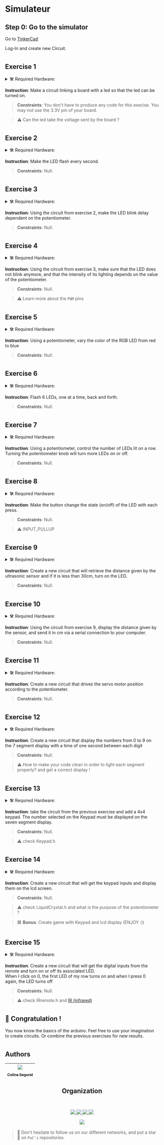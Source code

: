 # Simulateur

## Step 0: Go to the simulator

Go to [TinkerCad](https://www.tinkercad.com/)  
  
Log-In and create new Circuit.  

#

## Exercise 1

<details>
    <summary> 🛠️ Required Hardware:</summary>

![](../.simulateur-tinkercad/Arduino.png) ![](../.simulateur-tinkercad/Breadboard.png)  
![](../.simulateur-tinkercad/LED.png) ![](../.simulateur-tinkercad/resistor.png)
</details>  
  
**Instruction**: Make a circuit linking a board with a led so that the led can be turned on.  
  
>**Constraints**: You don't have to produce any code for this execise. You may not use the 3.3V pin of your board.  
  
>:warning: Can the led take the voltage sent by the board ? 

#

## Exercise 2

<details>
    <summary> 🛠️ Required Hardware:</summary>

![](../.simulateur-tinkercad/Arduino.png) ![](../.simulateur-tinkercad/Breadboard.png)  
![](../.simulateur-tinkercad/LED.png) ![](../.simulateur-tinkercad/resistor.png) 

</details>  
  
**Instruction**: Make the LED flash every second.
  
>**Constraints**: Null.

#

## Exercise 3

<details>
    <summary> 🛠️ Required Hardware:</summary>

![](../.simulateur-tinkercad/Arduino.png) ![](../.simulateur-tinkercad/Breadboard.png)  
![](../.simulateur-tinkercad/LED.png) ![](../.simulateur-tinkercad/resistor.png)  
![](../.simulateur-tinkercad/potentiometer.png)


</details>  
  
**Instruction**: Using the circuit from exercise 2, make the LED blink delay dependent on the potentiometer.
  
>**Constraints**: Null.

#

## Exercise 4

<details>
    <summary> 🛠️ Required Hardware:</summary>

![](../.simulateur-tinkercad/Arduino.png) ![](../.simulateur-tinkercad/Breadboard.png)  
![](../.simulateur-tinkercad/LED.png) ![](../.simulateur-tinkercad/resistor.png)  
![](../.simulateur-tinkercad/potentiometer.png)


</details>  
  
**Instruction**: Using the circuit from exercise 3, make sure that the LED does not blink anymore, and that the intensity of its lighting depends on the value of the potentiometer.
  
>**Constraints**: Null.

>:warning: Learn more about the `PWM` pins

#

## Exercise 5

<details>
    <summary> 🛠️ Required Hardware:</summary>

![](../.simulateur-tinkercad/Arduino.png) ![](../.simulateur-tinkercad/Breadboard.png)  
![](../.simulateur-tinkercad/LED_RGB.png) ![](../.simulateur-tinkercad/resistor.png)**x3**  
![](../.simulateur-tinkercad/potentiometer.png) 

</details>  
  
**Instruction**: Using a potentiometer, vary the color of the RGB LED from red to blue
  
>**Constraints**: Null.

#

## Exercise 6

<details>
    <summary> 🛠️ Required Hardware:</summary>

![](../.simulateur-tinkercad/Arduino.png) ![](../.simulateur-tinkercad/Breadboard.png)  
![](../.simulateur-tinkercad/LED.png)**x6**![](../.simulateur-tinkercad/resistor.png)**x6**

</details>  
  
**Instruction**: Flash 6 LEDs, one at a time, back and forth.
  
>**Constraints**: Null.

#

## Exercise 7

<details>
    <summary> 🛠️ Required Hardware:</summary>

![](../.simulateur-tinkercad/Arduino.png) ![](../.simulateur-tinkercad/Breadboard.png)  
![](../.simulateur-tinkercad/LED.png)**x6** ![](../.simulateur-tinkercad/resistor.png)**x6**  
![](../.simulateur-tinkercad/potentiometer.png)

</details>  
  
**Instruction**: Using a potentiometer, control the number of LEDs lit on a row. Turning the potentiometer knob will turn more LEDs on or off.
  
>**Constraints**: Null.

#

## Exercise 8

<details>
    <summary> 🛠️ Required Hardware:</summary>

![](../.simulateur-tinkercad/Arduino.png) ![](../.simulateur-tinkercad/Breadboard.png)  
![](../.simulateur-tinkercad/LED.png) ![](../.simulateur-tinkercad/resistor.png)  
![](../.simulateur-tinkercad/pushbutton.png)

</details>  
  
**Instruction**: Make the button change the state (on/off) of the LED with each press.
  
>**Constraints**: Null.

>:warning: INPUT_PULLUP

#

## Exercise 9

<details>
    <summary> 🛠️ Required Hardware:</summary>

![](../.simulateur-tinkercad/Arduino.png) ![](../.simulateur-tinkercad/Breadboard.png)  
![](../.simulateur-tinkercad/LED.png) ![](../.simulateur-tinkercad/resistor.png)  
![](../.simulateur-tinkercad/Distancesensor.png)

</details>  
  
**Instruction**: Create a new circuit that will retrieve the distance given by the ultrasonic sensor and if it is less than 30cm, turn on the LED.
  
>**Constraints**: Null.

#

## Exercise 10

<details>
    <summary> 🛠️ Required Hardware:</summary>

![](../.simulateur-tinkercad/Arduino.png) ![](../.simulateur-tinkercad/Breadboard.png)  
![](../.simulateur-tinkercad/LED.png) ![](../.simulateur-tinkercad/resistor.png)  
![](../.simulateur-tinkercad/Distancesensor.png)

</details>  
  
**Instruction**: Using the circuit from exercise 9, display the distance given by the sensor, and send it in cm via a serial connection to your computer.
  
>**Constraints**: Null.

#

## Exercise 11

<details>
    <summary> 🛠️ Required Hardware:</summary>

![](../.simulateur-tinkercad/Arduino.png) ![](../.simulateur-tinkercad/Breadboard.png)  
![](../.simulateur-tinkercad/potentiometer.png) ![](../.simulateur-tinkercad/microServo.png)

</details>   

**Instruction**: Create a new circuit that drives the servo motor position according to the potentiometer. 
  
>**Constraints**: Null.

#

## Exercise 12

<details>
    <summary> 🛠️ Required Hardware:</summary>

![](../.simulateur-tinkercad/Arduino.png) ![](../.simulateur-tinkercad/Breadboard.png)  
![](../.simulateur-tinkercad/sevenSegment.png) ![](../.simulateur-tinkercad/resistor.png)**x2**

</details>   

**Instruction**: Create a new circuit that display the numbers from 0 to 9 on the 7 segment display with a time of one second between each digit
  
>**Constraints**: Null.  

>:warning: How to make your code clean in order to light each segment properly? and get a correct display !

#

## Exercise 13

<details>
    <summary> 🛠️ Required Hardware:</summary>

![](../.simulateur-tinkercad/Arduino.png) ![](../.simulateur-tinkercad/Breadboard.png)  
![](../.simulateur-tinkercad/sevenSegment.png)  ![](../.simulateur-tinkercad/resistor.png)**x2**  
![](../.simulateur-tinkercad/Keypad4x4.png)

</details>   

**Instruction**: take the circuit from the previous exercise and add a 4x4 keypad. The number selected on the Keypad must be displayed on the seven segment display.
  
>**Constraints**: Null.  

>:warning: check Keypad.h

#

## Exercise 14

<details>
    <summary> 🛠️ Required Hardware:</summary>

![](../.simulateur-tinkercad/Arduino.png) ![](../.simulateur-tinkercad/Breadboard.png)  
![](../.simulateur-tinkercad/resistor.png) ![](../.simulateur-tinkercad/potentiometer.png)  
![](../.simulateur-tinkercad/Keypad4x4.png) ![](../.simulateur-tinkercad/LCD16x2.png)

</details>   

**Instruction**: Create a new circuit that will get the keypad inputs and display them on the lcd screen.
  
>**Constraints**: Null.  

>:warning: check LiquidCrystal.h and what is the purpose of the potentiometer ?

>:green_square: **Bonus**: Create game with Keypad and lcd display (ENJOY :))

#

## Exercise 15

<details>
    <summary> 🛠️ Required Hardware:</summary>

![](../.simulateur-tinkercad/Arduino.png) ![](../.simulateur-tinkercad/Breadboard.png)  
![](../.simulateur-tinkercad/LED.png)**x10** ![](../.simulateur-tinkercad/resistor.png)**x10**  
![](../.simulateur-tinkercad/IRsensor.png)  ![](../.simulateur-tinkercad/IRremote.png)
</details>   

**Instruction**: Create a new circuit that will get the digital inputs from the remote and turn on or off its associated LED.  
When I click on 0, the first LED of my row turns on and when I press 0 again, the LED turns off
  
>**Constraints**: Null.  

>:warning: check IRremote.h and [IR (infrared)](https://learn.sparkfun.com/tutorials/ir-communication/all)

#

## :tada: Congratulation !

You now know the basics of the arduino. Feel free to use your imagination to create circuits. Or combine the previous exercises for new results.

#

## Authors

| [<img src="https://github.com/Cleopha.png?size=85" width=85><br><sub>Coline Seguret</sub>](https://github.com/Cleopha) |
| :---: |
<h2 align=center>
Organization
</h2>
<br/>
<p align='center'>
    <a href="https://www.linkedin.com/company/pocinnovation/mycompany/">
        <img src="https://img.shields.io/badge/LinkedIn-0077B5?style=for-the-badge&logo=linkedin&logoColor=white">
    </a>
    <a href="https://www.instagram.com/pocinnovation/">
        <img src="https://img.shields.io/badge/Instagram-E4405F?style=for-the-badge&logo=instagram&logoColor=white">
    </a>
    <a href="https://twitter.com/PoCInnovation">
        <img src="https://img.shields.io/badge/Twitter-1DA1F2?style=for-the-badge&logo=twitter&logoColor=white">
    </a>
    <a href="https://discord.com/invite/Yqq2ADGDS7">
        <img src="https://img.shields.io/badge/Discord-7289DA?style=for-the-badge&logo=discord&logoColor=white">
    </a>
</p>
<p align=center>
    <a href="https://www.poc-innovation.fr/">
        <img src="https://img.shields.io/badge/WebSite-1a2b6d?style=for-the-badge&logo=GitHub Sponsors&logoColor=white">
    </a>
</p>

> :rocket: Don't hesitate to follow us on our different networks, and put a star 🌟 on `PoC's` repositories.